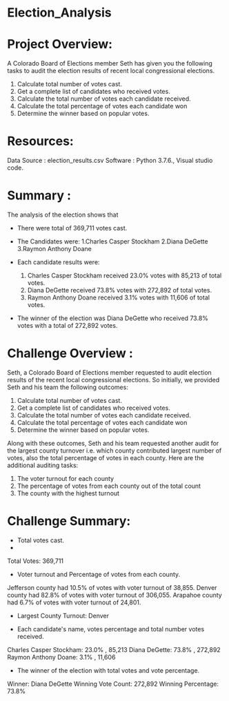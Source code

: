 # Election_Analysis

# Project Overview:
A Colorado Board of Elections member Seth has given you the following tasks to audit the election results of recent local congressional elections. 

1. Calculate total number of votes cast.
2. Get a complete list of candidates who received votes.
3. Calculate the total number of votes each candidate received.
4. Calculate the total percentage of votes each candidate won
5. Determine the winner based on popular votes.

# Resources:
Data Source : election_results.csv
Software : Python 3.7.6., Visual studio code.

# Summary :
The analysis of the election shows that

- There were total of 369,711 votes cast.

- The Candidates were:
  1.Charles Casper Stockham
  2.Diana DeGette
  3.Raymon Anthony Doane
  
- Each candidate results were:
  1. Charles Casper Stockham received 23.0% votes with 85,213 of total votes.
  2. Diana DeGette received 73.8% votes with 272,892 of total votes.
  3. Raymon Anthony Doane received 3.1% votes with 11,606 of total votes.

- The winner of the election was Diana DeGette who received 73.8% votes with a total of 272,892 votes.

# Challenge Overview :
Seth, a Colorado Board of Elections member requested to audit election results of the recent local congressional elections. So initially, we provided Seth and his team the following outcomes:
1. Calculate total number of votes cast.
2. Get a complete list of candidates who received votes.
3. Calculate the total number of votes each candidate received.
4. Calculate the total percentage of votes each candidate won
5. Determine the winner based on popular votes.

Along with these outcomes, Seth and his team requested another audit for the largest county turnover i.e. which county contributed largest number of votes, also the total percentage of votes in each county.
Here are the additional auditing tasks:
1. The voter turnout for each county
2. The percentage of votes from each county out of the total count
3. The county with the highest turnout

# Challenge Summary:

- Total votes cast.
- 
Total Votes: 369,711

- Voter turnout and Percentage of votes from each county.

Jefferson county had 10.5% of votes with voter turnout of 38,855.
Denver county had 82.8% of votes with voter turnout of 306,055.
Arapahoe county had 6.7% of votes with voter turnout of 24,801.

- Largest County Turnout: Denver

- Each candidate's name, votes percentage and total number votes received.

Charles Casper Stockham: 23.0% , 85,213
Diana DeGette: 73.8% , 272,892
Raymon Anthony Doane: 3.1% , 11,606

- The winner of the election with total votes and vote percentage.

Winner: Diana DeGette
Winning Vote Count: 272,892
Winning Percentage: 73.8%

